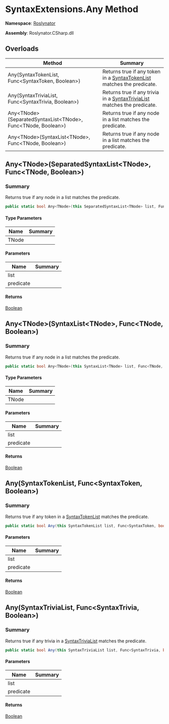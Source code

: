 # SyntaxExtensions\.Any Method

**Namespace**: [Roslynator](../../README.md)

**Assembly**: Roslynator\.CSharp\.dll

## Overloads

| Method | Summary |
| ------ | ------- |
| Any\(SyntaxTokenList, Func\<SyntaxToken, Boolean>\) | Returns true if any token in a [SyntaxTokenList](https://docs.microsoft.com/en-us/dotnet/api/microsoft.codeanalysis.syntaxtokenlist) matches the predicate\. |
| Any\(SyntaxTriviaList, Func\<SyntaxTrivia, Boolean>\) | Returns true if any trivia in a [SyntaxTriviaList](https://docs.microsoft.com/en-us/dotnet/api/microsoft.codeanalysis.syntaxtrivialist) matches the predicate\. |
| Any\<TNode>\(SeparatedSyntaxList\<TNode>, Func\<TNode, Boolean>\) | Returns true if any node in a list matches the predicate\. |
| Any\<TNode>\(SyntaxList\<TNode>, Func\<TNode, Boolean>\) | Returns true if any node in a list matches the predicate\. |

## Any\<TNode>\(SeparatedSyntaxList\<TNode>, Func\<TNode, Boolean>\)

### Summary

Returns true if any node in a list matches the predicate\.

```csharp
public static bool Any<TNode>(this SeparatedSyntaxList<TNode> list, Func<TNode, bool> predicate) where TNode : Microsoft.CodeAnalysis.SyntaxNode
```

#### Type Parameters

| Name | Summary |
| ---- | ------- |
| TNode | |

#### Parameters

| Name | Summary |
| ---- | ------- |
| list | |
| predicate | |

#### Returns

[Boolean](https://docs.microsoft.com/en-us/dotnet/api/system.boolean)

## Any\<TNode>\(SyntaxList\<TNode>, Func\<TNode, Boolean>\)

### Summary

Returns true if any node in a list matches the predicate\.

```csharp
public static bool Any<TNode>(this SyntaxList<TNode> list, Func<TNode, bool> predicate) where TNode : Microsoft.CodeAnalysis.SyntaxNode
```

#### Type Parameters

| Name | Summary |
| ---- | ------- |
| TNode | |

#### Parameters

| Name | Summary |
| ---- | ------- |
| list | |
| predicate | |

#### Returns

[Boolean](https://docs.microsoft.com/en-us/dotnet/api/system.boolean)

## Any\(SyntaxTokenList, Func\<SyntaxToken, Boolean>\)

### Summary

Returns true if any token in a [SyntaxTokenList](https://docs.microsoft.com/en-us/dotnet/api/microsoft.codeanalysis.syntaxtokenlist) matches the predicate\.

```csharp
public static bool Any(this SyntaxTokenList list, Func<SyntaxToken, bool> predicate)
```

#### Parameters

| Name | Summary |
| ---- | ------- |
| list | |
| predicate | |

#### Returns

[Boolean](https://docs.microsoft.com/en-us/dotnet/api/system.boolean)

## Any\(SyntaxTriviaList, Func\<SyntaxTrivia, Boolean>\)

### Summary

Returns true if any trivia in a [SyntaxTriviaList](https://docs.microsoft.com/en-us/dotnet/api/microsoft.codeanalysis.syntaxtrivialist) matches the predicate\.

```csharp
public static bool Any(this SyntaxTriviaList list, Func<SyntaxTrivia, bool> predicate)
```

#### Parameters

| Name | Summary |
| ---- | ------- |
| list | |
| predicate | |

#### Returns

[Boolean](https://docs.microsoft.com/en-us/dotnet/api/system.boolean)

